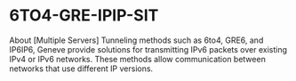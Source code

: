 # 6TO4-GRE-IPIP-SIT
About [Multiple Servers] Tunneling methods such as 6to4, GRE6, and IP6IP6, Geneve provide solutions for transmitting IPv6 packets over existing IPv4 or IPv6 networks. These methods allow communication between networks that use different IP versions.
